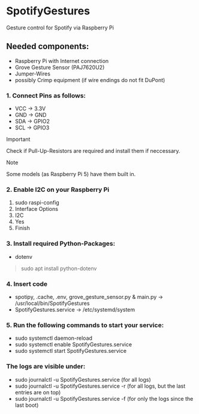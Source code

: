# SpotifyGestures
Gesture control for Spotify via Raspberry Pi

## Needed components:
- Raspberry Pi with Internet connection
- Grove Gesture Sensor (PAJ7620U2)
- Jumper-Wires
- possibly Crimp equipment (if wire endings do not fit DuPont)

### 1. Connect Pins as follows:
- VCC -> 3.3V
- GND -> GND
- SDA -> GPIO2
- SCL -> GPIO3

> [!IMPORTANT]
> Check if Pull-Up-Resistors are required and install them if neccessary.

> [!NOTE]
> Some models (as Raspberry Pi 5) have them built in.

### 2. Enable I2C on your Raspberry Pi
1. sudo raspi-config
2. Interface Options
3. I2C
4. Yes
5. Finish

### 3. Install required Python-Packages:
- dotenv

> sudo apt install python-dotenv

### 4. Insert code
- spotipy, .cache, .env, grove_gesture_sensor.py & main.py -> /usr/local/bin/SpotifyGestures
- SpotifyGestures.service -> /etc/systemd/system

### 5. Run the following commands to start your service:
- sudo systemctl daemon-reload
- sudo systemctl enable SpotifyGestures.service
- sudo systemctl start SpotifyGestures.service

### The logs are visible under:
- sudo journalctl -u SpotifyGestures.service (for all logs)
- sudo journalctl -u SpotifyGestures.service -r (for all logs, but the last entries are on top)
- sudo journalctl -u SpotifyGestures.service -f (for only the logs since the last boot)
